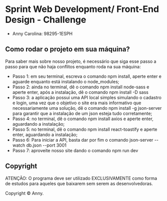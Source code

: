 # Sprint Web Development/ Front-End Design - Challenge

- Anny Carolina: 98295-1ESPH 


## Como rodar o projeto em sua máquina?

Para saber mais sobre nosso projeto, é necessário que siga esse passo a passo para que não haja conflitos enquanto roda na sua máquina:

<ul>
    <li>Passo 1: em seu terminal, escreva o comando npm install, aperte enter e aguarde enquanto está instalando o node_modules;</li>
    <li>Passo 2: ainda no terminal, dê o comando npm install node-sass e aperte enter, após a instalação, dê o comando npm install -D sass</li>
    <li>Passo 3: a aplicação possui uma API local simples simulando o cadastro e login, uma vez que o objetivo o site era mais informativo que necessariamente uma solução, dê o comando npm install -g json-server
    para garantir que a instalação de um json esteja tudo corretamente;</li>
    <li>Passo 4: no terminal, dê o comando npm install axios e aperte enter, aguardando a instalação;</li>
    <li>Passo 5: no terminal, dê o comando npm install react-toastify e aperte enter, aguardando a instalação;</li>
    <li>Passo 6: Para iniciar a API, basta dar por fim o comando json-server --watch db.json --port 3001</li>
    <li>Passo 7: aproveite nosso site dando o comando npm run dev</li>
</ul>

## Copyright

ATENÇÃO: O programa deve ser utilizado EXCLUSIVAMENTE como forma de estudos para aqueles que baixarem sem serem as desenvolvedoras. <br>

Copyright ©️ Anny.

